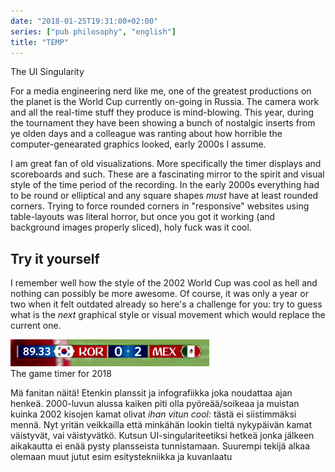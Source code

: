 ```yaml
---
date: "2018-01-25T19:31:00+02:00"
series: ["pub philosophy", "english"]
title: "TEMP"
---
```


The UI Singularity

For a media engineering nerd like me, one of the greatest productions on the planet is the World Cup currently on-going in Russia. The camera work and all the real-time stuff they produce is mind-blowing. This year, during the tournament they have been showing a bunch of nostalgic inserts from ye olden days and a colleague was ranting about how horrible the computer-genearated graphics looked, early 2000s I assume.

I am great fan of old visualizations. More specifically the timer displays and scoreboards and such. These are a fascinating mirror to the spirit and visual style of the time period of the recording. In the early 2000s everything had to be round or elliptical and any square shapes _must_ have at least rounded corners. Trying to force rounded corners in "responsive" websites using table-layouts was literal horror, but once you got it working (and background images properly sliced), holy fuck was it cool.

## Try it yourself

I remember well how the style of the 2002 World Cup was cool as hell and nothing can possibly be more awesome. Of course, it was only a year or two when it felt outdated already so here's a challenge for you: try to guess what is the _next_ graphical style or visual movement which would replace the current one.

<inline-image>
    <img src="./world-cup-kello.png">
    <figcaption>The game timer for 2018</figcaption>
</inline-image>

Mä fanitan näitä! Etenkin planssit ja infografiikka joka noudattaa ajan henkeä. 2000-luvun alussa kaiken piti olla pyöreää/soikeaa ja muistan kuinka 2002 kisojen kamat olivat _ihan vitun cool:_ tästä ei siistimmäksi mennä. Nyt yritän veikkailla että minkähän lookin tieltä nykypäivän kamat väistyvät, vai väistyvätkö. Kutsun UI-singulariteetiksi hetkeä jonka jälkeen aikakautta ei enää pysty plansseista tunnistamaan. Suurempi tekijä alkaa olemaan muut jutut esim esitystekniikka ja kuvanlaatu
